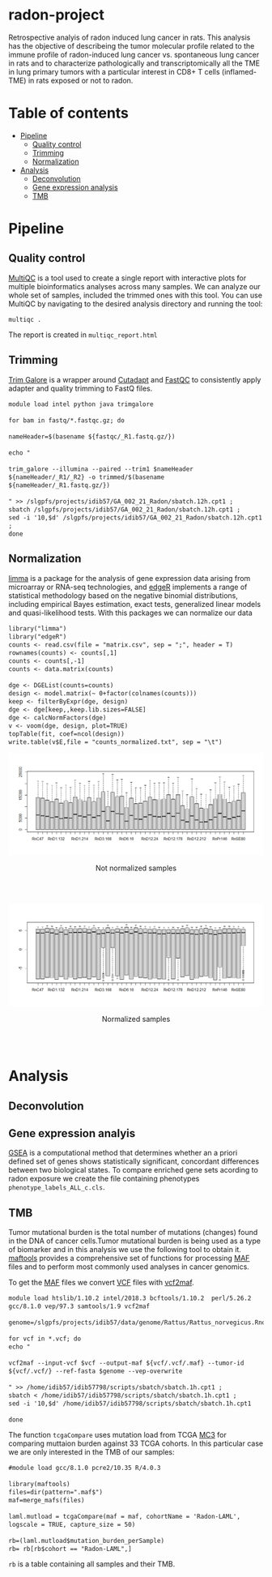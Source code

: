 # radon-project
Retrospective analyis of radon induced lung cancer in rats. This analysis has the objective of describeing the tumor molecular profile related to the immune profile of radon-induced lung cancer vs. spontaneous lung cancer in rats and to characterize pathologically and transcriptomically all the TME in lung primary tumors with a particular interest in CD8+ T cells (inflamed-TME) in rats exposed or not to radon.

# Table of contents
- [Pipeline](https://github.com/ABedmar/radon-project/blob/main/README.md#pipeline)
    - [Quality control](https://github.com/ABedmar/radon-project/blob/main/README.md#Quality_control)
    - [Trimming](https://github.com/ABedmar/radon-project/blob/main/README.md#Trimming)
    - [Normalization](https://github.com/ABedmar/radon-project/blob/main/README.md#Normalization)
- [Analysis](https://github.com/ABedmar/radon-project/blob/main/README.md#Analysis)
    - [Deconvolution](https://github.com/ABedmar/radon-project/blob/main/README.md#Deconvolution)
    - [Gene expression analysis](https://github.com/ABedmar/radon-project/blob/main/README.md#Gene_expression_analysis)
    - [TMB](https://github.com/ABedmar/radon-project/blob/main/README.md#TMB)

# Pipeline
## Quality control
[MultiQC](https://github.com/ewels/MultiQC) is a tool used to create a single report with interactive plots for multiple bioinformatics analyses across many samples. We can analyze our whole set of samples, included the trimmed ones with this tool.
You can use MultiQC by navigating to the desired analysis directory and running the tool:
```
multiqc .
```
The report is created in `multiqc_report.html`

## Trimming
[Trim Galore](https://github.com/FelixKrueger/TrimGalore) is a wrapper around [Cutadapt](https://github.com/marcelm/cutadapt) and [FastQC](https://www.bioinformatics.babraham.ac.uk/projects/fastqc/) to consistently apply adapter and quality trimming to FastQ files.
```
module load intel python java trimgalore

for bam in fastq/*.fastqc.gz; do

nameHeader=$(basename ${fastqc/_R1.fastq.gz/})

echo " 

trim_galore --illumina --paired --trim1 $nameHeader ${nameHeader/_R1/_R2} -o trimmed/$(basename ${nameHeader/_R1.fastq.gz/})

" >> /slgpfs/projects/idib57/GA_002_21_Radon/sbatch.12h.cpt1 ;
sbatch /slgpfs/projects/idib57/GA_002_21_Radon/sbatch.12h.cpt1 ;
sed -i '10,$d' /slgpfs/projects/idib57/GA_002_21_Radon/sbatch.12h.cpt1 ;
done
```

## Normalization

[limma](https://bioconductor.org/packages/release/bioc/html/limma.html) is a package for the analysis of gene expression data arising from microarray or RNA-seq
technologies, and [edgeR](http://bioconductor.org/packages/release/bioc/html/edgeR.html) implements a range of statistical methodology based on the negative binomial distributions, including empirical Bayes estimation, exact tests, generalized linear models and quasi-likelihood tests. With this packages we can normalize our data
```
library("limma")
library("edgeR")
counts <- read.csv(file = "matrix.csv", sep = ";", header = T)
rownames(counts) <- counts[,1]
counts <- counts[,-1]
counts <- data.matrix(counts)

dge <- DGEList(counts=counts)
design <- model.matrix(~ 0+factor(colnames(counts)))
keep <- filterByExpr(dge, design)
dge <- dge[keep,,keep.lib.sizes=FALSE]
dge <- calcNormFactors(dge)
v <- voom(dge, design, plot=TRUE)
topTable(fit, coef=ncol(design))
write.table(v$E,file = "counts_normalized.txt", sep = "\t") 
```

![no normalized](https://github.com/ABedmar/radon-project/blob/main/images/no_norm.png)
<p align="center">
    Not normalized samples
</p>

<br/><br/>

![normalized](https://github.com/ABedmar/radon-project/blob/main/images/norm.png)
<p align="center">
    Normalized samples
</p>

<br/><br/>

# Analysis

## Deconvolution


## Gene expression analyis
[GSEA](https://www.gsea-msigdb.org/gsea/index.jsp) is a computational method that determines whether an a priori defined set of genes shows statistically
significant, concordant differences between two biological states. To compare enriched gene sets acording to radon exposure we create the file containing phenotypes `phenotype_labels_ALL_c.cls`.

## TMB
Tumor mutational burden is the total number of mutations (changes) found in the DNA of cancer cells.Tumor mutational burden is being used as a type of biomarker and in this analysis we use the following tool to obtain it.
[maftools](https://github.com/PoisonAlien/maftools) provides a comprehensive set of functions for processing [MAF](https://docs.gdc.cancer.gov/Data/File_Formats/MAF_Format/) files and to perform most commonly used analyses in cancer genomics. 

To get the [MAF](https://docs.gdc.cancer.gov/Data/File_Formats/MAF_Format/) files we convert [VCF](http://samtools.github.io/hts-specs/) files with [vcf2maf](https://github.com/mskcc/vcf2maf).

```
module load htslib/1.10.2 intel/2018.3 bcftools/1.10.2  perl/5.26.2 gcc/8.1.0 vep/97.3 samtools/1.9 vcf2maf

genome=/slgpfs/projects/idib57/data/genome/Rattus/Rattus_norvegicus.Rnor_6.0.dna.toplevel.fa

for vcf in *.vcf; do
echo "

vcf2maf --input-vcf $vcf --output-maf ${vcf/.vcf/.maf} --tumor-id ${vcf/.vcf/} --ref-fasta $genome --vep-overwrite

" >> /home/idib57/idib57798/scripts/sbatch/sbatch.1h.cpt1 ;
sbatch < /home/idib57/idib57798/scripts/sbatch/sbatch.1h.cpt1 ;
sed -i '10,$d' /home/idib57/idib57798/scripts/sbatch/sbatch.1h.cpt1

done
```

The function `tcgaCompare` uses mutation load from TCGA [MC3](https://gdc.cancer.gov/about-data/publications/mc3-2017) for comparing muttaion burden against 33 TCGA cohorts. 
In this particular case we are only interested in the TMB of our samples:

```
#module load gcc/8.1.0 pcre2/10.35 R/4.0.3

library(maftools)
files=dir(pattern=".maf$")
maf=merge_mafs(files)

laml.mutload = tcgaCompare(maf = maf, cohortName = 'Radon-LAML', logscale = TRUE, capture_size = 50)

rb=(laml.mutload$mutation_burden_perSample)
rb= rb[rb$cohort == "Radon-LAML",]
```

`rb` is a table containing all samples and their TMB.
